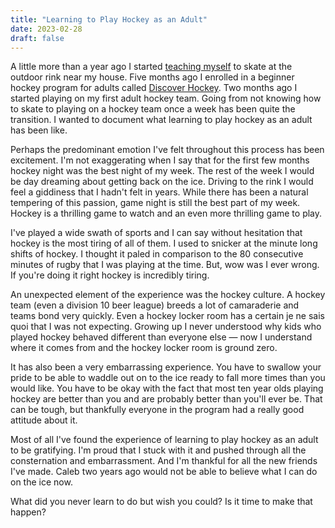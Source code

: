 ```yaml
---
title: "Learning to Play Hockey as an Adult"
date: 2023-02-28
draft: false
---
```


A little more than a year ago I started [teaching myself](/blog/2022/skating-my-way-to-a-new-mindset) to skate at the outdoor rink near my house. Five months ago I enrolled in a beginner hockey program for adults called [Discover Hockey](https://www.discoverhockey.com/). Two months ago I started playing on my first adult hockey team. Going from not knowing how to skate to playing on a hockey team once a week has been quite the transition. I wanted to document what learning to play hockey as an adult has been like.

Perhaps the predominant emotion I've felt throughout this process has been excitement. I'm not exaggerating when I say that for the first few months hockey night was the best night of my week. The rest of the week I would be day dreaming about getting back on the ice. Driving to the rink I would feel a giddiness that I hadn't felt in years. While there has been a natural tempering of this passion, game night is still the best part of my week. Hockey is a thrilling game to watch and an even more thrilling game to play.

I've played a wide swath of sports and I can say without hesitation that hockey is the most tiring of all of them. I used to snicker at the minute long shifts of hockey. I thought it paled in comparison to the 80 consecutive minutes of rugby that I was playing at the time. But, wow was I ever wrong. If you're doing it right hockey is incredibly tiring.

An unexpected element of the experience was the hockey culture. A hockey team (even a division 10 beer league) breeds a lot of camaraderie and teams bond very quickly. Even a hockey locker room has a certain je ne sais quoi that I was not expecting. Growing up I never understood why kids who played hockey behaved different than everyone else — now I understand where it comes from and the hockey locker room is ground zero.

It has also been a very embarrassing experience. You have to swallow your pride to be able to waddle out on to the ice ready to fall more times than you would like. You have to be okay with the fact that most ten year olds playing hockey are better than you and are probably better than you'll ever be. That can be tough, but thankfully everyone in the program had a really good attitude about it.

Most of all I've found the experience of learning to play hockey as an adult to be gratifying. I'm proud that I stuck with it and pushed through all the consternation and embarrassment. And I'm thankful for all the new friends I've made. Caleb two years ago would not be able to believe what I can do on the ice now.

What did you never learn to do but wish you could? Is it time to make that happen?
